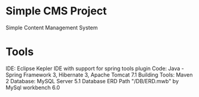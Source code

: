 Simple CMS Project
===============
Simple Content Management System 

Tools
===============
IDE: Eclipse Kepler IDE with support for spring tools plugin
Code: Java - Spring Framework 3, Hibernate 3, Apache Tomcat 7.1 
Building Tools: Maven 2
Database: MySQL Server 5.1 Database ERD Path  "/DB/ERD.mwb" by MySql workbench 6.0
